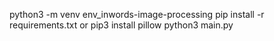 python3 -m venv env_inwords-image-processing
pip install -r requirements.txt
or
pip3 install pillow
python3 main.py 